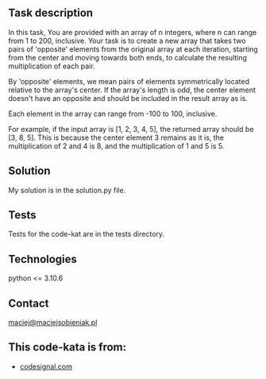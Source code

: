 ## Task description
In this task, You are provided with an array of n integers, where n can range from 1 to 200, inclusive. Your task is to create a new array that takes two pairs of 'opposite' elements from the original array at each iteration, starting from the center and moving towards both ends, to calculate the resulting multiplication of each pair.

By 'opposite' elements, we mean pairs of elements symmetrically located relative to the array's center. If the array's length is odd, the center element doesn't have an opposite and should be included in the result array as is.

Each element in the array can range from -100 to 100, inclusive.

For example, if the input array is [1, 2, 3, 4, 5], the returned array should be [3, 8, 5]. This is because the center element 3 remains as it is, the multiplication of 2 and 4 is 8, and the multiplication of 1 and 5 is 5.

## Solution
My solution is in the solution.py file.

## Tests
Tests for the code-kat are in the tests directory.

## Technologies
python <= 3.10.6

## Contact
maciej@maciejsobieniak.pl

## This code-kata is from:
* [codesignal.com](https://codesignal.com) 

